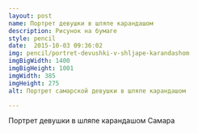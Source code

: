 ```yaml
---
layout: post
name: Портрет девушки в шляпе карандашом
description: Рисунок на бумаге
style: pencil
date:  2015-10-03 09:36:02
img: pencil/portret-devushki-v-shljape-karandashom
imgBigWidth: 1400
imgBigHeight: 1001
imgWidth: 385
imgHeight: 275
alt: Портрет самарской девушки в шляпе карандашом

---
```


Портрет девушки в шляпе карандашом Самара